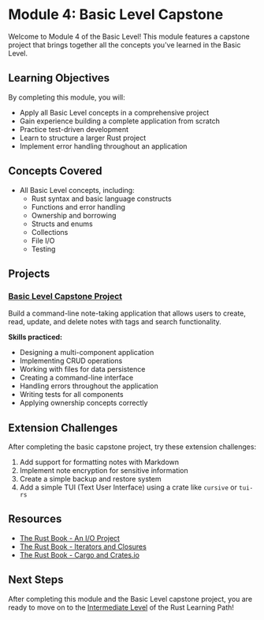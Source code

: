 # Module 4: Basic Level Capstone

Welcome to Module 4 of the Basic Level! This module features a capstone project that brings together all the concepts you've learned in the Basic Level.

## Learning Objectives

By completing this module, you will:

- Apply all Basic Level concepts in a comprehensive project
- Gain experience building a complete application from scratch
- Practice test-driven development
- Learn to structure a larger Rust project
- Implement error handling throughout an application

## Concepts Covered

- All Basic Level concepts, including:
  - Rust syntax and basic language constructs
  - Functions and error handling
  - Ownership and borrowing
  - Structs and enums
  - Collections
  - File I/O
  - Testing

## Projects

### [Basic Level Capstone Project](capstone/README.md)

Build a command-line note-taking application that allows users to create, read, update, and delete notes with tags and search functionality.

**Skills practiced:**
- Designing a multi-component application
- Implementing CRUD operations
- Working with files for data persistence
- Creating a command-line interface
- Handling errors throughout the application
- Writing tests for all components
- Applying ownership concepts correctly

## Extension Challenges

After completing the basic capstone project, try these extension challenges:

1. Add support for formatting notes with Markdown
2. Implement note encryption for sensitive information
3. Create a simple backup and restore system
4. Add a simple TUI (Text User Interface) using a crate like `cursive` or `tui-rs`

## Resources

- [The Rust Book - An I/O Project](https://doc.rust-lang.org/book/ch12-00-an-io-project.html)
- [The Rust Book - Iterators and Closures](https://doc.rust-lang.org/book/ch13-00-functional-features.html)
- [The Rust Book - Cargo and Crates.io](https://doc.rust-lang.org/book/ch14-00-more-about-cargo.html)

## Next Steps

After completing this module and the Basic Level capstone project, you are ready to move on to the [Intermediate Level](../../intermediate/index.md) of the Rust Learning Path!